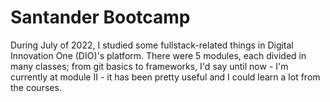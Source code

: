 # Santander Bootcamp

During July of 2022, I studied some fullstack-related things in Digital Innovation One (DIO)'s platform. There were 5 modules, each divided in many classes; from git basics to frameworks, I'd say until now - I'm currently at module II - it has been pretty useful and I could learn a lot from the courses.

